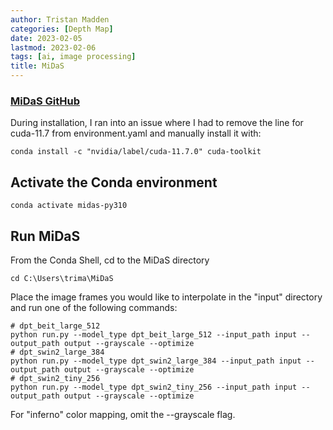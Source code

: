 ```yaml
---
author: Tristan Madden
categories: [Depth Map]
date: 2023-02-05
lastmod: 2023-02-06
tags: [ai, image processing]
title: MiDaS
---
```


<h3><a href="http://localhost:1313/post/2023-02-10-midas/?query=film" title="FILM">MiDaS GitHub</a></h3>

During installation, I ran into an issue where I had to remove the line for cuda-11.7 from environment.yaml and manually install it with:

```Shell
conda install -c "nvidia/label/cuda-11.7.0" cuda-toolkit
```

<h2>Activate the Conda environment</h2>

```Shell
conda activate midas-py310
```
<h2>Run MiDaS</h2>
From the Conda Shell, cd to the MiDaS directory

```Shell
cd C:\Users\trima\MiDaS
```

Place the image frames you would like to interpolate in the "input" directory and run one of the following commands:

```Shell
# dpt_beit_large_512
python run.py --model_type dpt_beit_large_512 --input_path input --output_path output --grayscale --optimize
# dpt_swin2_large_384
python run.py --model_type dpt_swin2_large_384 --input_path input --output_path output --grayscale --optimize
# dpt_swin2_tiny_256
python run.py --model_type dpt_swin2_tiny_256 --input_path input --output_path output --grayscale --optimize
```

For "inferno" color mapping, omit the --grayscale flag.